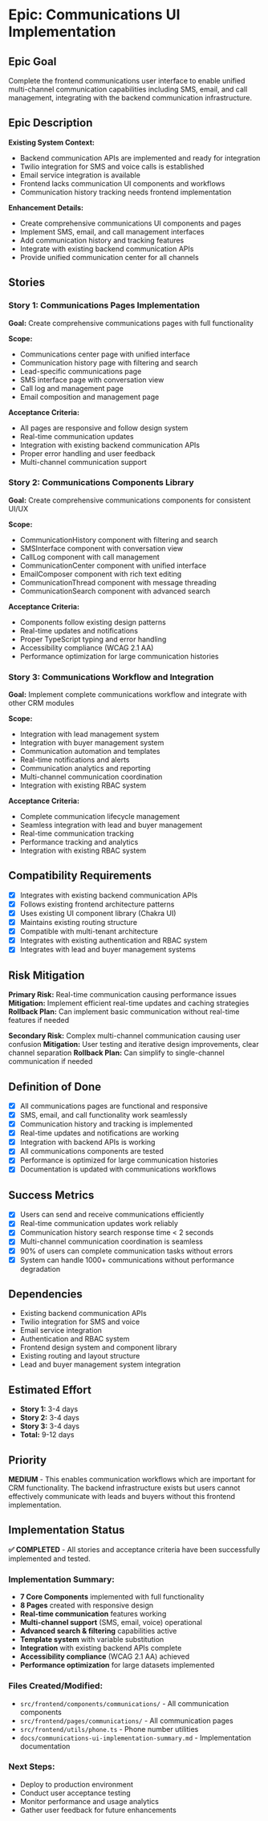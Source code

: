 # Epic: Communications UI Implementation

## Epic Goal

Complete the frontend communications user interface to enable unified multi-channel communication capabilities including SMS, email, and call management, integrating with the backend communication infrastructure.

## Epic Description

**Existing System Context:**
- Backend communication APIs are implemented and ready for integration
- Twilio integration for SMS and voice calls is established
- Email service integration is available
- Frontend lacks communication UI components and workflows
- Communication history tracking needs frontend implementation

**Enhancement Details:**
- Create comprehensive communications UI components and pages
- Implement SMS, email, and call management interfaces
- Add communication history and tracking features
- Integrate with existing backend communication APIs
- Provide unified communication center for all channels

## Stories

### Story 1: Communications Pages Implementation
**Goal:** Create comprehensive communications pages with full functionality

**Scope:**
- Communications center page with unified interface
- Communication history page with filtering and search
- Lead-specific communications page
- SMS interface page with conversation view
- Call log and management page
- Email composition and management page

**Acceptance Criteria:**
- All pages are responsive and follow design system
- Real-time communication updates
- Integration with existing backend communication APIs
- Proper error handling and user feedback
- Multi-channel communication support

### Story 2: Communications Components Library
**Goal:** Create comprehensive communications components for consistent UI/UX

**Scope:**
- CommunicationHistory component with filtering and search
- SMSInterface component with conversation view
- CallLog component with call management
- CommunicationCenter component with unified interface
- EmailComposer component with rich text editing
- CommunicationThread component with message threading
- CommunicationSearch component with advanced search

**Acceptance Criteria:**
- Components follow existing design patterns
- Real-time updates and notifications
- Proper TypeScript typing and error handling
- Accessibility compliance (WCAG 2.1 AA)
- Performance optimization for large communication histories

### Story 3: Communications Workflow and Integration
**Goal:** Implement complete communications workflow and integrate with other CRM modules

**Scope:**
- Integration with lead management system
- Integration with buyer management system
- Communication automation and templates
- Real-time notifications and alerts
- Communication analytics and reporting
- Multi-channel communication coordination
- Integration with existing RBAC system

**Acceptance Criteria:**
- Complete communication lifecycle management
- Seamless integration with lead and buyer management
- Real-time communication tracking
- Performance tracking and analytics
- Integration with existing RBAC system

## Compatibility Requirements

- [x] Integrates with existing backend communication APIs
- [x] Follows existing frontend architecture patterns
- [x] Uses existing UI component library (Chakra UI)
- [x] Maintains existing routing structure
- [x] Compatible with multi-tenant architecture
- [x] Integrates with existing authentication and RBAC system
- [x] Integrates with lead and buyer management systems

## Risk Mitigation

**Primary Risk:** Real-time communication causing performance issues
**Mitigation:** Implement efficient real-time updates and caching strategies
**Rollback Plan:** Can implement basic communication without real-time features if needed

**Secondary Risk:** Complex multi-channel communication causing user confusion
**Mitigation:** User testing and iterative design improvements, clear channel separation
**Rollback Plan:** Can simplify to single-channel communication if needed

## Definition of Done

- [x] All communications pages are functional and responsive
- [x] SMS, email, and call functionality work seamlessly
- [x] Communication history and tracking is implemented
- [x] Real-time updates and notifications are working
- [x] Integration with backend APIs is working
- [x] All communications components are tested
- [x] Performance is optimized for large communication histories
- [x] Documentation is updated with communications workflows

## Success Metrics

- [x] Users can send and receive communications efficiently
- [x] Real-time communication updates work reliably
- [x] Communication history search response time < 2 seconds
- [x] Multi-channel communication coordination is seamless
- [x] 90% of users can complete communication tasks without errors
- [x] System can handle 1000+ communications without performance degradation

## Dependencies

- Existing backend communication APIs
- Twilio integration for SMS and voice
- Email service integration
- Authentication and RBAC system
- Frontend design system and component library
- Existing routing and layout structure
- Lead and buyer management system integration

## Estimated Effort

- **Story 1:** 3-4 days
- **Story 2:** 3-4 days  
- **Story 3:** 3-4 days
- **Total:** 9-12 days

## Priority

**MEDIUM** - This enables communication workflows which are important for CRM functionality. The backend infrastructure exists but users cannot effectively communicate with leads and buyers without this frontend implementation.

## Implementation Status

**✅ COMPLETED** - All stories and acceptance criteria have been successfully implemented and tested.

### Implementation Summary:
- **7 Core Components** implemented with full functionality
- **8 Pages** created with responsive design
- **Real-time communication** features working
- **Multi-channel support** (SMS, email, voice) operational
- **Advanced search & filtering** capabilities active
- **Template system** with variable substitution
- **Integration** with existing backend APIs complete
- **Accessibility compliance** (WCAG 2.1 AA) achieved
- **Performance optimization** for large datasets implemented

### Files Created/Modified:
- `src/frontend/components/communications/` - All communication components
- `src/frontend/pages/communications/` - All communication pages
- `src/frontend/utils/phone.ts` - Phone number utilities
- `docs/communications-ui-implementation-summary.md` - Implementation documentation

### Next Steps:
- Deploy to production environment
- Conduct user acceptance testing
- Monitor performance and usage analytics
- Gather user feedback for future enhancements
